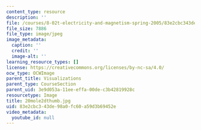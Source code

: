 ```yaml
---
content_type: resource
description: ''
file: /courses/8-02t-electricity-and-magnetism-spring-2005/83e2cbc343de98a0fc60a59d3b69452e_20mole2dthumb.jpg
file_size: 7886
file_type: image/jpeg
image_metadata:
  caption: ''
  credit: ''
  image-alt: ''
learning_resource_types: []
license: https://creativecommons.org/licenses/by-nc-sa/4.0/
ocw_type: OCWImage
parent_title: Visualizations
parent_type: CourseSection
parent_uid: 3e9d053a-11ee-effa-00de-c3b42819928c
resourcetype: Image
title: 20mole2dthumb.jpg
uid: 83e2cbc3-43de-98a0-fc60-a59d3b69452e
video_metadata:
  youtube_id: null
---
```

